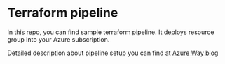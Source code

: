 # Terraform pipeline
In this repo, you can find sample terraform pipeline.
It deploys resource group into your Azure subscription.

Detailed description about pipeline setup you can find at [Azure Way blog](https://azureway.cloud/terraform-deploy-pipeline-in-azure-devops/)